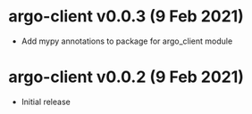 # argo-client v0.0.3 (9 Feb 2021)
+ Add mypy annotations to package for argo_client module

# argo-client v0.0.2 (9 Feb 2021)
+ Initial release
